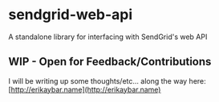 sendgrid-web-api
================

A standalone library for interfacing with SendGrid's web API

## WIP - Open for Feedback/Contributions

I will be writing up some thoughts/etc... along the way here: [http://erikaybar.name](http://erikaybar.name)
